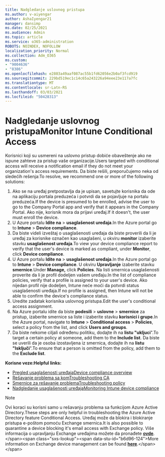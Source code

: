 ```yaml
---
title: Nadgledanje uslovnog pristupa
ms.author: v-aiyengar
author: AshaIyengar21
manager: dansimp
ms.date: 02/25/2021
ms.audience: Admin
ms.topic: article
ms.service: o365-administration
ROBOTS: NOINDEX, NOFOLLOW
localization_priority: Normal
ms.collection: Adm_O365
ms.custom:
- "9004636"
- "8386"
ms.openlocfilehash: e2803a49aaf087ac55b1fd62056e2b0af3fcd919
ms.sourcegitcommit: 229bd519ec1c14c65a243226a94eee23e117a7fc
ms.translationtype: MT
ms.contentlocale: sr-Latn-RS
ms.lasthandoff: 03/03/2021
ms.locfileid: "50428313"
---
```

# <a name="monitor-intune-conditional-access"></a><span data-ttu-id="b6d96-102">Nadgledanje uslovnog pristupa</span><span class="sxs-lookup"><span data-stu-id="b6d96-102">Monitor Intune Conditional Access</span></span>

<span data-ttu-id="b6d96-103">Korisnici koji su usmereni na uslovno pristup dobiće obaveštenje ako ne ispune zahteve za pristup vaše organizacije.</span><span class="sxs-lookup"><span data-stu-id="b6d96-103">Users targeted with conditional access will receive a notification email if they do not meet your organization's access requirements.</span></span> <span data-ttu-id="b6d96-104">Da biste rešili, preporučujemo neka od sledećih rešenja:</span><span class="sxs-lookup"><span data-stu-id="b6d96-104">To resolve, we recommend one or more of the following solutions:</span></span>

1. <span data-ttu-id="b6d96-105">Ako se na uređaj pretpostavlja da je upisan, savetujte korisnika da ode na aplikaciju portala preduzeća i potvrdi da se pojavljuje na portalu preduzeća.</span><span class="sxs-lookup"><span data-stu-id="b6d96-105">If the device is presumed to be enrolled, advise the user to go to the Company Portal app and verify that it appears in the Company Portal.</span></span> <span data-ttu-id="b6d96-106">Ako nije, korisnik mora da prijavi uređaj.</span><span class="sxs-lookup"><span data-stu-id="b6d96-106">If it doesn't, the user must enroll the device.</span></span>
1. <span data-ttu-id="b6d96-107">U Azure portalu **Idite na**  >  **usaglašenost uređaja**.</span><span class="sxs-lookup"><span data-stu-id="b6d96-107">In the Azure portal go to **Intune** > **Device compliance**.</span></span> 
1. <span data-ttu-id="b6d96-108">Da biste videli izveštaj o usaglašenosti uređaja da biste proverili da li je uređaj za korisnike označen kao usaglašeni, u okviru **monitor** izaberite stavku **usaglašenost uređaja**.</span><span class="sxs-lookup"><span data-stu-id="b6d96-108">To view your device compliance report to verify that the user's device is marked as compliant, under **Monitor**, click **Device compliance**.</span></span>
1. <span data-ttu-id="b6d96-109">U Azure portalu **Idite na**  >  **usaglašenost uređaja**.</span><span class="sxs-lookup"><span data-stu-id="b6d96-109">In the Azure portal go to **Intune** > **Device compliance**.</span></span> <span data-ttu-id="b6d96-110">U okviru **Upravljanje** izaberite stavku **smernice**.</span><span class="sxs-lookup"><span data-stu-id="b6d96-110">Under **Manage,** click **Policies**.</span></span> <span data-ttu-id="b6d96-111">Na listi smernica usaglašenosti proverite da li je profil dodeljen vašem uređaju.</span><span class="sxs-lookup"><span data-stu-id="b6d96-111">In the list of compliance policies, verify that a profile is assigned to your user's device.</span></span> <span data-ttu-id="b6d96-112">Ako nijedan profil nije dodeljen, Intune neće moći da potvrdi status usaglašenosti uređaja.</span><span class="sxs-lookup"><span data-stu-id="b6d96-112">If no profile is assigned, then Intune will not be able to confirm the device's compliance status.</span></span>
1. <span data-ttu-id="b6d96-113">Uredite zadatak korisnika uslovnog pristupa.</span><span class="sxs-lookup"><span data-stu-id="b6d96-113">Edit the user's conditional access assignment.</span></span>
1. <span data-ttu-id="b6d96-114">Na Azure portalu idite da biste **podesili**  >  **uslovne**  >  **smernice** za pristup, izaberite smernice sa liste i izaberite stavku **korisnici i grupe**.</span><span class="sxs-lookup"><span data-stu-id="b6d96-114">In the Azure portal, navigate to **Intune** > **Conditional access** > **Policies**, select a policy from the list, and click **Users and groups**.</span></span>
1. <span data-ttu-id="b6d96-115">Da biste nekome ciljali određenu politiku, dodajte ih na **listu "ukljuci**".</span><span class="sxs-lookup"><span data-stu-id="b6d96-115">To target a certain policy at someone, add them to the **Include list**.</span></span> <span data-ttu-id="b6d96-116">Da biste se uverili da je osoba izostavljena iz smernica, dodajte ih na **listu "Isključi**".</span><span class="sxs-lookup"><span data-stu-id="b6d96-116">To ensure that a person is omitted from the policy, add them to the **Exclude list**.</span></span>

<span data-ttu-id="b6d96-117">**Korisne veze:**</span><span class="sxs-lookup"><span data-stu-id="b6d96-117">**Helpful links:**</span></span>

- [<span data-ttu-id="b6d96-118">Pregled usaglašenosti uređaja</span><span class="sxs-lookup"><span data-stu-id="b6d96-118">Device compliance overview</span></span>](https://docs.microsoft.com/intune/device-compliance-get-started)
- [<span data-ttu-id="b6d96-119">Rešavanje problema sa kom</span><span class="sxs-lookup"><span data-stu-id="b6d96-119">Troubleshooting CA</span></span>](https://docs.microsoft.com/intune/troubleshoot-conditional-access)
- [<span data-ttu-id="b6d96-120">Smernice za rešavanje problema</span><span class="sxs-lookup"><span data-stu-id="b6d96-120">Troubleshooting policy</span></span>](https://docs.microsoft.com/intune/troubleshoot-policies-in-microsoft-intune)
- [<span data-ttu-id="b6d96-121">Nadgledanje usaglašenosti uređaja</span><span class="sxs-lookup"><span data-stu-id="b6d96-121">Monitoring Intune device compliance</span></span>](https://docs.microsoft.com/intune/compliance-policy-monitor)

> [!NOTE]
> <span data-ttu-id="b6d96-122">Ovi koraci su korisni samo u rešavanju problema sa funkcijom Azure Active Directory.</span><span class="sxs-lookup"><span data-stu-id="b6d96-122">These steps are only helpful in troubleshooting the Azure Active Directory feature Conditional Access.</span></span> <span data-ttu-id="b6d96-123">Uređaj može da blokira i blokiranje pristupa e-poštom pomoću Exchange smernica.</span><span class="sxs-lookup"><span data-stu-id="b6d96-123">It is also possible to quarantine a device blocking it's email access with Exchange policy.</span></span> <span data-ttu-id="b6d96-124">Više informacija o upravljanju Exchange uređajima možete da pronađete [**ovde**](https://docs.microsoft.com/previous-versions/office/exchange-server-2010/ff959225(v=exchg.141)).</span><span class="sxs-lookup"><span data-stu-id="b6d96-124">More information on Exchange device management can be found [**here**](https://docs.microsoft.com/previous-versions/office/exchange-server-2010/ff959225(v=exchg.141)).</span></span>

